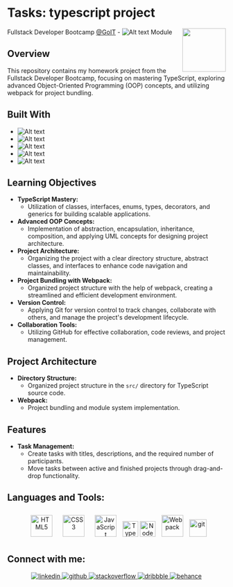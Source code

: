 # **Tasks**: typescript project
<img align="right" src="https://media.giphy.com/media/du3J3cXyzhj75IOgvA/giphy.gif" width="100"/>

Fullstack Developer Bootcamp [@GoIT](https://goit.global/us/) - ![Alt text](https://img.shields.io/badge/TypeScript-3178C6.svg?style=for-the-badge&logo=TypeScript&logoColor=white) Module

## Overview

This repository contains my homework project from the Fullstack Developer Bootcamp, focusing on mastering TypeScript, exploring advanced Object-Oriented Programming (OOP) concepts, and utilizing webpack for project bundling.

## Built With

- ![Alt text](https://img.shields.io/badge/TypeScript-3178C6.svg?style=for-the-badge&logo=TypeScript&logoColor=white)
- ![Alt text](https://img.shields.io/badge/JavaScript-F7DF1E.svg?style=for-the-badge&logo=JavaScript&logoColor=black)
- ![Alt text](https://img.shields.io/badge/HTML5-E34F26.svg?style=for-the-badge&logo=HTML5&logoColor=white)
- ![Alt text](https://img.shields.io/badge/CSS3-1572B6.svg?style=for-the-badge&logo=CSS3&logoColor=white)
- ![Alt text](https://img.shields.io/badge/Webpack-8DD6F9.svg?style=for-the-badge&logo=Webpack&logoColor=black)

## Learning Objectives

- **TypeScript Mastery:**
  - Utilization of classes, interfaces, enums, types, decorators, and generics for building scalable applications.
- **Advanced OOP Concepts:**
  - Implementation of abstraction, encapsulation, inheritance, composition, and applying UML concepts for designing project architecture.
- **Project Architecture:**
  - Organizing the project with a clear directory structure, abstract classes, and interfaces to enhance code navigation and maintainability.
- **Project Bundling with Webpack:**
  - Organized project structure with the help of webpack, creating a streamlined and efficient development environment.
- **Version Control:**
  - Applying Git for version control to track changes, collaborate with others, and manage the project's development lifecycle.
- **Collaboration Tools:**
  - Utilizing GitHub for effective collaboration, code reviews, and project management.

## Project Architecture

- **Directory Structure:**
  - Organized project structure in the `src/` directory for TypeScript source code.
- **Webpack:**
  - Project bundling and module system implementation.

## Features

- **Task Management:**
  - Create tasks with titles, descriptions, and the required number of participants.
  - Move tasks between active and finished projects through drag-and-drop functionality.

## Languages and Tools:

<div align="center">  
 
<a href="https://en.wikipedia.org/wiki/HTML5" target="_blank"><img style="margin: 10px" src="https://profilinator.rishav.dev/skills-assets/html5-original-wordmark.svg" alt="HTML5" height="50" /></a>
<a href="https://www.w3schools.com/css/" target="_blank"><img style="margin: 10px" src="https://profilinator.rishav.dev/skills-assets/css3-original-wordmark.svg" alt="CSS3" height="50" /></a>
<a href="https://www.javascript.com/" target="_blank"><img style="margin: 10px" src="https://profilinator.rishav.dev/skills-assets/javascript-original.svg" alt="JavaScript" height="50" /></a>
<a href="https://www.typescriptlang.org/" target="_blank" rel="noreferrer"><img src="https://raw.githubusercontent.com/danielcranney/readme-generator/main/public/icons/skills/typescript-colored.svg" width="36" height="36" alt="TypeScript" /></a>
<a href="https://nodejs.org/en/" target="_blank" rel="noreferrer"><img src="https://raw.githubusercontent.com/danielcranney/readme-generator/main/public/icons/skills/nodejs-colored.svg" width="36" height="36" alt="NodeJS" /></a>
<a href="https://webpack.js.org/" target="_blank"><img style="margin: 10px" src="https://profilinator.rishav.dev/skills-assets/webpack-original.svg" alt="Webpack" height="50" /></a>
<a href="https://git-scm.com/" target="_blank" rel="noreferrer"> <img src="https://www.vectorlogo.zone/logos/git-scm/git-scm-icon.svg" alt="git" width="40" height="40"/></a>
</div>

## Connect with me:

<div align="center">
<a href="https://linkedin.com/in/alex-smagin29" target="_blank">
<img src=https://img.shields.io/badge/linkedin-%231E77B5.svg?&style=for-the-badge&logo=linkedin&logoColor=white alt=linkedin style="margin-bottom: 5px;" />
</a>
<a href="https://github.com/alexandrbig1" target="_blank">
<img src=https://img.shields.io/badge/github-%2324292e.svg?&style=for-the-badge&logo=github&logoColor=white alt=github style="margin-bottom: 5px;" />
</a>
  <a href="https://stackoverflow.com/users/22484161/alex-smagin" target="_blank">
<img src=https://img.shields.io/badge/stackoverflow-%23F28032.svg?&style=for-the-badge&logo=stackoverflow&logoColor=white alt=stackoverflow style="margin-bottom: 5px;" />
</a>
<a href="https://dribbble.com/Alexandrbig1" target="_blank">
<img src=https://img.shields.io/badge/dribbble-%23E45285.svg?&style=for-the-badge&logo=dribbble&logoColor=white alt=dribbble style="margin-bottom: 5px;" />
</a>
<a href="https://www.behance.net/a1126" target="_blank">
<img src=https://img.shields.io/badge/behance-%23191919.svg?&style=for-the-badge&logo=behance&logoColor=white alt=behance style="margin-bottom: 5px;" />
</a>  
</div>
